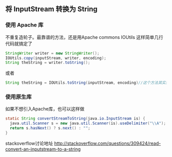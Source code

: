## 将 InputStream 转换为 String

### 使用 Apache 库

不重复造轮子。最靠谱的方法，还是用Apache commons IOUtils 
这样简单几行代码就搞定了

```java
StringWriter writer = new StringWriter();
IOUtils.copy(inputStream, writer, encoding);
String theString = writer.toString();
```

或者

```java
String theString = IOUtils.toString(inputStream, encoding)//这个方法其实封装了上面的方法，减少了一个参数
```

### 使用原生库

如果不想引入Apache库，也可以这样做

```java
static String convertStreamToString(java.io.InputStream is) {
  java.util.Scanner s = new java.util.Scanner(is).useDelimiter("\\A"); 
  return s.hasNext() ? s.next() : "";
}
```

stackoverflow讨论地址
http://stackoverflow.com/questions/309424/read-convert-an-inputstream-to-a-string